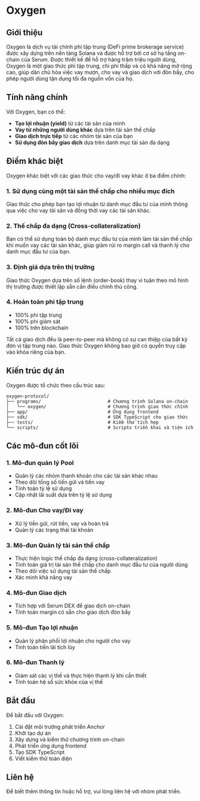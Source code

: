 # Oxygen

## Giới thiệu

Oxygen là dịch vụ tài chính phi tập trung (DeFi prime brokerage service) được xây dựng trên nền tảng Solana và được hỗ trợ bởi cơ sở hạ tầng on-chain của Serum. Được thiết kế để hỗ trợ hàng trăm triệu người dùng, Oxygen là một giao thức phi tập trung, chi phí thấp và có khả năng mở rộng cao, giúp dân chủ hóa việc vay mượn, cho vay và giao dịch với đòn bẩy, cho phép người dùng tận dụng tối đa nguồn vốn của họ.

## Tính năng chính

Với Oxygen, bạn có thể:

- **Tạo lợi nhuận (yield)** từ các tài sản của mình
- **Vay từ những người dùng khác** dựa trên tài sản thế chấp
- **Giao dịch trực tiếp** từ các nhóm tài sản của bạn
- **Sử dụng đòn bẩy giao dịch** dựa trên danh mục tài sản đa dạng

## Điểm khác biệt

Oxygen khác biệt với các giao thức cho vay/đi vay khác ở ba điểm chính:

### 1. Sử dụng cùng một tài sản thế chấp cho nhiều mục đích
Giao thức cho phép bạn tạo lợi nhuận từ danh mục đầu tư của mình thông qua việc cho vay tài sản và đồng thời vay các tài sản khác.

### 2. Thế chấp đa dạng (Cross-collateralization)
Bạn có thể sử dụng toàn bộ danh mục đầu tư của mình làm tài sản thế chấp khi muốn vay các tài sản khác, giúp giảm rủi ro margin call và thanh lý cho danh mục đầu tư của bạn.

### 3. Định giá dựa trên thị trường
Giao thức Oxygen dựa trên sổ lệnh (order-book) thay vì tuân theo mô hình thị trường được thiết lập sẵn cần điều chỉnh thủ công.

### 4. Hoàn toàn phi tập trung
- 100% phi tập trung
- 100% phi giám sát
- 100% trên blockchain

Tất cả giao dịch đều là peer-to-peer mà không có sự can thiệp của bất kỳ đơn vị tập trung nào. Giao thức Oxygen không bao giờ có quyền truy cập vào khóa riêng của bạn.

## Kiến trúc dự án

Oxygen được tổ chức theo cấu trúc sau:

```
oxygen-protocol/
├── programs/                         # Chương trình Solana on-chain
│   └── oxygen/                       # Chương trình giao thức chính
├── app/                              # Ứng dụng frontend
├── sdk/                              # SDK TypeScript cho giao thức
├── tests/                            # Kiểm thử tích hợp
└── scripts/                          # Scripts triển khai và tiện ích
```

## Các mô-đun cốt lõi

### 1. Mô-đun quản lý Pool
- Quản lý các nhóm thanh khoản cho các tài sản khác nhau
- Theo dõi tổng số tiền gửi và tiền vay
- Tính toán tỷ lệ sử dụng
- Cập nhật lãi suất dựa trên tỷ lệ sử dụng

### 2. Mô-đun Cho vay/Đi vay
- Xử lý tiền gửi, rút tiền, vay và hoàn trả
- Quản lý các trạng thái tài khoản

### 3. Mô-đun Quản lý tài sản thế chấp
- Thực hiện logic thế chấp đa dạng (cross-collateralization)
- Tính toán giá trị tài sản thế chấp cho danh mục đầu tư của người dùng
- Theo dõi việc sử dụng tài sản thế chấp
- Xác minh khả năng vay

### 4. Mô-đun Giao dịch
- Tích hợp với Serum DEX để giao dịch on-chain
- Tính toán margin có sẵn cho giao dịch đòn bẩy

### 5. Mô-đun Tạo lợi nhuận
- Quản lý phân phối lợi nhuận cho người cho vay
- Tính toán tiền lãi tích lũy

### 6. Mô-đun Thanh lý
- Giám sát các vị thế và thực hiện thanh lý khi cần thiết
- Tính toán hệ số sức khỏe của vị thế

## Bắt đầu

Để bắt đầu với Oxygen:

1. Cài đặt môi trường phát triển Anchor
2. Khởi tạo dự án
3. Xây dựng và kiểm thử chương trình on-chain
4. Phát triển ứng dụng frontend
5. Tạo SDK TypeScript
6. Viết kiểm thử toàn diện

## Liên hệ

Để biết thêm thông tin hoặc hỗ trợ, vui lòng liên hệ với nhóm phát triển.
